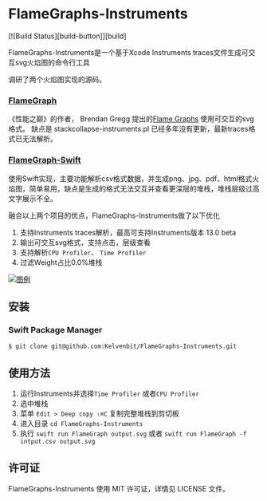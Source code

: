 # FlameGraphs-Instruments

[![Build Status][build-button]][build]


FlameGraphs-Instruments是一个基于Xcode Instruments traces文件生成可交互svg火焰图的命令行工具

调研了两个火焰图实现的源码。


### [FlameGraph](https://github.com/brendangregg/FlameGraph)



《性能之巅》的作者， Brendan Gregg 提出的[Flame Graphs](https://www.brendangregg.com/flamegraphs.html) 使用可交互的svg格式。
缺点是 stackcollapse-instruments.pl 已经多年没有更新，最新traces格式已无法解析。


### [FlameGraph-Swift](https://github.com/lennet/FlameGraph)



使用Swift实现，主要功能解析csv格式数据，并生成png、jpg、pdf、html格式火焰图，简单易用，缺点是生成的格式无法交互并查看更深层的堆栈，堆栈层级过高文字展示不全。


融合以上两个项目的优点，FlameGraphs-Instruments做了以下优化
1. 支持Instruments traces解析，最高可支持Instruments版本 13.0 beta
2. 输出可交互svg格式，支持点击，层级查看
3. 支持解析`CPU Profiler`、 `Time Profiler`
4. 过滤Weight占比0.0%堆栈


[![图例](https://github.com/Kelvenbit/FlameGraphs-Instruments/blob/main/example/output.svg)](https://github.com/Kelvenbit/FlameGraphs-Instruments/blob/main/example/output.svg)



## 安装


### Swift Package Manager
```
$ git clone git@github.com:Kelvenbit/FlameGraphs-Instruments.git
```

## 使用方法

1. 运行Instruments并选择`Time Profiler` 或者`CPU Profiler`
2. 选中堆栈
3. 菜单 `Edit > Deep copy ⇧⌘C` 复制完整堆栈到剪切板 
4. 进入目录     `cd FlameGraphs-Instruments`
5. 执行 `swift run FlameGraph output.svg` 或者 `swift run FlameGraph -f intput.csv output.svg`




## 许可证 

FlameGraphs-Instruments 使用 MIT 许可证，详情见 LICENSE 文件。
